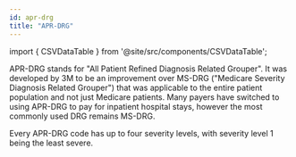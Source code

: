 ```yaml
---
id: apr-drg
title: "APR-DRG"
---
```


import { CSVDataTable } from '@site/src/components/CSVDataTable';

APR-DRG stands for "All Patient Refined Diagnosis Related Grouper".  It was developed by 3M to be an improvement over MS-DRG ("Medicare Severity Diagnosis Related Grouper") that was applicable to the entire patient population and not just Medicare patients.  Many payers have switched to using APR-DRG to pay for inpatient hospital stays, however the most commonly used DRG remains MS-DRG.

Every APR-DRG code has up to four severity levels, with severity level 1 being the least severe.

<CSVDataTable csvUrl="https://raw.githubusercontent.com/tuva-health/terminology/main/terminology/terminology__apr_drg.csv" />